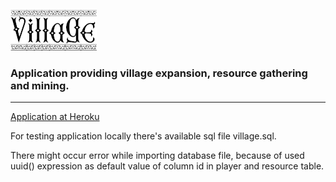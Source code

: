 ![alt text](https://github.com/EckhartPL/village/blob/master/public/assets/graphics/logotest1.png)

<h3>Application providing village expansion, resource gathering and mining.</h3>

<hr/>

[Application at Heroku](https://villagers-app.herokuapp.com/)


<p>For testing application locally there's available sql file village.sql.</p>
There might occur error while importing database file, because of used uuid() expression as default value of column id in player and resource table.
